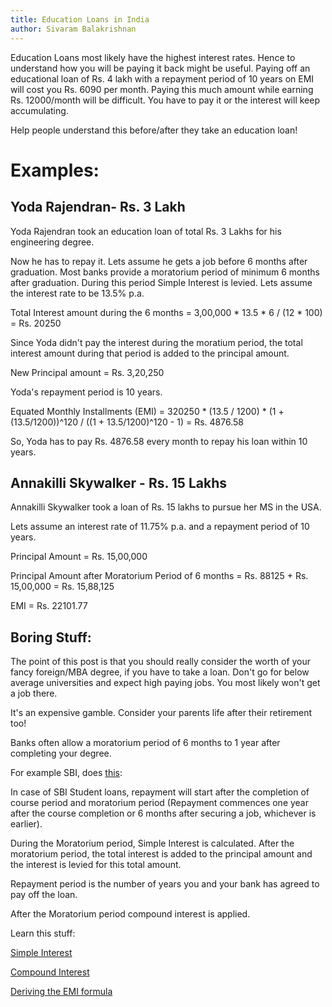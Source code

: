 ```yaml
---
title: Education Loans in India
author: Sivaram Balakrishnan
---
```


Education Loans most likely have the highest interest rates. Hence to understand
how you will be paying it back might be useful. Paying off an educational loan 
of Rs. 4 lakh with a repayment period of 10 years on EMI will cost you Rs. 6090
per month. Paying this much amount while earning Rs. 12000/month will be
difficult. You have to pay it or the interest will keep accumulating.

Help people understand this before/after they take an education loan!
 
Examples:
=========

Yoda Rajendran- Rs. 3 Lakh
-----------------

Yoda Rajendran took an education loan of total Rs. 3 Lakhs for his engineering degree. 

Now he has to repay it. Lets assume he gets a job before 6 months after 
graduation. Most banks provide a moratorium period of minimum 6 months after
graduation. During this period Simple Interest is levied. Lets assume the
interest rate to be 13.5% p.a.

Total Interest amount during the 6 months = 3,00,000 * 13.5 * 6 / (12 * 100)
                                          = Rs. 20250

Since Yoda didn't pay the interest during the moratium period, the total
interest amount during that period is added to the principal amount.

New Principal amount = Rs. 3,20,250

Yoda's repayment period is 10 years.

Equated Monthly Installments (EMI)
    = 320250 * (13.5 / 1200) * (1 + (13.5/1200))^120 / ((1 + 13.5/1200)^120 - 1)
    = Rs. 4876.58

So, Yoda has to pay Rs. 4876.58 every month to repay his loan within 10 years.

Annakilli Skywalker - Rs. 15 Lakhs
----------------------------------

Annakilli Skywalker took a loan of Rs. 15 lakhs to pursue her MS in the USA. 

Lets assume an interest rate of 11.75% p.a. and a repayment period of 10 years.

Principal Amount = Rs. 15,00,000

Principal Amount after Moratorium Period of 6 months
                 = Rs. 88125 + Rs. 15,00,000 = Rs. 15,88,125

EMI              = Rs. 22101.77


Boring Stuff:
-------------

The point of this post is that you should really consider the worth of your
fancy foreign/MBA degree, if you have to take a loan. Don't go for below average
universities and expect high paying jobs. You most likely won't get a job there.

It's an expensive gamble. Consider your parents life after their retirement too!


Banks often allow a moratorium period of 6 months to 1 year after completing
your degree.

For example SBI, does [this](http://www.sbi.co.in/portal/web/student-platform/student-loan):

In case of SBI Student loans, repayment will start after the completion of 
course period and moratorium period (Repayment commences one year after the
course completion or 6 months after securing a job, whichever is earlier).


During the Moratorium period, Simple Interest is calculated. After the 
moratorium period, the total interest is added to the principal amount
and the interest is levied for this total amount.

Repayment period is the number of years you and your bank has agreed to pay
off the loan.

After the Moratorium period compound interest is applied.

Learn this stuff:

[Simple Interest](https://en.wikipedia.org/wiki/Simple_interest)

[Compound Interest](https://en.wikipedia.org/wiki/Compound_interest)

[Deriving the EMI formula](http://math.stackexchange.com/questions/279844/how-the-formula-for-emi-is-derived)


